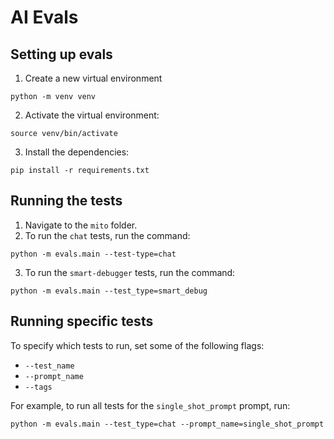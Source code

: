 # AI Evals

## Setting up evals


1. Create a new virtual environment
```
python -m venv venv
```

2. Activate the virtual environment: 
```
source venv/bin/activate
```

3. Install the dependencies: 
```
pip install -r requirements.txt
```

## Running the tests 

1. Navigate to the `mito` folder. 
2. To run the `chat` tests, run the command: 
```
python -m evals.main --test-type=chat
```
3. To run the `smart-debugger` tests, run the command: 
```
python -m evals.main --test_type=smart_debug
```

## Running specific tests
To specify which tests to run, set some of the following flags: 

- `--test_name`
- `--prompt_name`
- `--tags`


For example, to run all tests for the `single_shot_prompt` prompt, run: 
```
python -m evals.main --test_type=chat --prompt_name=single_shot_prompt
```